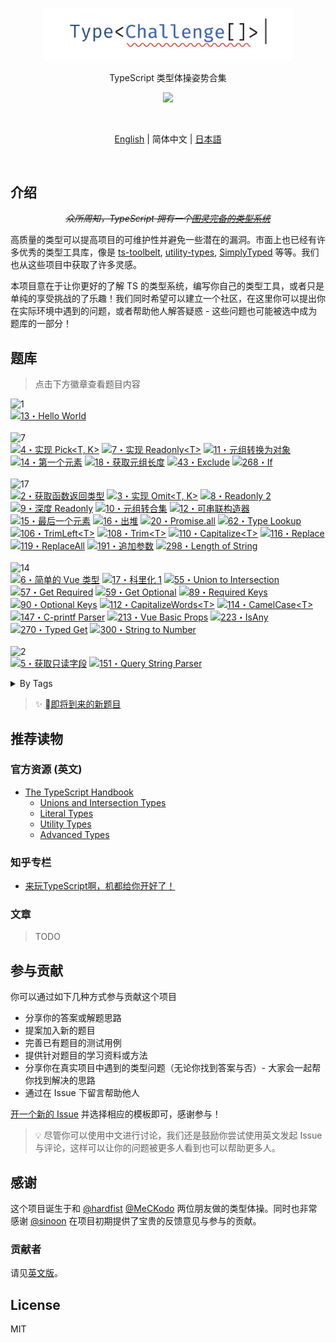 <p align='center'>
<img src='./screenshots/logo.svg' width='400'/>
</p>

<p align='center'>
TypeScript 类型体操姿势合集
</p>

<p align='center'>
<a href='https://discord.gg/UgKBCq9'>
<img src='https://img.shields.io/badge/-Discord-yellowgreen?logo=discord&logoColor=white&color=7289da'/>
</a>
</p>

<br>

<p align='center'>
<a href='./README.md'>English</a> | 简体中文 | <a href='./README.ja.md'>日本語</a>
</p>

<br>

## 介绍

<p align='center'>
<del><em>众所周知，TypeScript 拥有一个<a href="https://github.com/microsoft/TypeScript/issues/14833">图灵完备的类型系统</a></em></del>
</p>

高质量的类型可以提高项目的可维护性并避免一些潜在的漏洞。市面上也已经有许多优秀的类型工具库，像是 [ts-toolbelt](https://github.com/millsp/ts-toolbelt), [utility-types](https://github.com/piotrwitek/utility-types), [SimplyTyped](https://github.com/andnp/SimplyTyped) 等等。我们也从这些项目中获取了许多灵感。

本项目意在于让你更好的了解 TS 的类型系统，编写你自己的类型工具，或者只是单纯的享受挑战的了乐趣！我们同时希望可以建立一个社区，在这里你可以提出你在实际环境中遇到的问题，或者帮助他人解答疑惑 - 这些问题也可能被选中成为题库的一部分！

## 题库

> 点击下方徽章查看题目内容

<!--challenges-start-->
<img src="https://img.shields.io/badge/%E7%83%AD%E8%BA%AB-1-teal" alt="1"/><br><a href="./questions/13-warm-hello-world/README.zh-CN.md" target="_blank"><img src="https://img.shields.io/badge/-13%E3%83%BBHello%20World-teal" alt="13・Hello World"/></a> <br><br><img src="https://img.shields.io/badge/%E7%AE%80%E5%8D%95-7-90bb12" alt="7"/><br><a href="./questions/4-easy-pick/README.zh-CN.md" target="_blank"><img src="https://img.shields.io/badge/-4%E3%83%BB%E5%AE%9E%E7%8E%B0%20Pick%3CT%2C%20K%3E-90bb12" alt="4・实现 Pick<T, K>"/></a> <a href="./questions/7-easy-readonly/README.zh-CN.md" target="_blank"><img src="https://img.shields.io/badge/-7%E3%83%BB%E5%AE%9E%E7%8E%B0%20Readonly%3CT%3E-90bb12" alt="7・实现 Readonly<T>"/></a> <a href="./questions/11-easy-tuple-to-object/README.zh-CN.md" target="_blank"><img src="https://img.shields.io/badge/-11%E3%83%BB%E5%85%83%E7%BB%84%E8%BD%AC%E6%8D%A2%E4%B8%BA%E5%AF%B9%E8%B1%A1-90bb12" alt="11・元组转换为对象"/></a> <a href="./questions/14-easy-first/README.zh-CN.md" target="_blank"><img src="https://img.shields.io/badge/-14%E3%83%BB%E7%AC%AC%E4%B8%80%E4%B8%AA%E5%85%83%E7%B4%A0-90bb12" alt="14・第一个元素"/></a> <a href="./questions/18-easy-tuple-length/README.zh-CN.md" target="_blank"><img src="https://img.shields.io/badge/-18%E3%83%BB%E8%8E%B7%E5%8F%96%E5%85%83%E7%BB%84%E9%95%BF%E5%BA%A6-90bb12" alt="18・获取元组长度"/></a> <a href="./questions/43-easy-exclude/README.zh-CN.md" target="_blank"><img src="https://img.shields.io/badge/-43%E3%83%BBExclude-90bb12" alt="43・Exclude"/></a> <a href="./questions/268-easy-if/README.md" target="_blank"><img src="https://img.shields.io/badge/-268%E3%83%BBIf-90bb12" alt="268・If"/></a> <br><br><img src="https://img.shields.io/badge/%E4%B8%AD%E7%AD%89-17-eaa648" alt="17"/><br><a href="./questions/2-medium-return-type/README.zh-CN.md" target="_blank"><img src="https://img.shields.io/badge/-2%E3%83%BB%E8%8E%B7%E5%8F%96%E5%87%BD%E6%95%B0%E8%BF%94%E5%9B%9E%E7%B1%BB%E5%9E%8B-eaa648" alt="2・获取函数返回类型"/></a> <a href="./questions/3-medium-omit/README.zh-CN.md" target="_blank"><img src="https://img.shields.io/badge/-3%E3%83%BB%E5%AE%9E%E7%8E%B0%20Omit%3CT%2C%20K%3E-eaa648" alt="3・实现 Omit<T, K>"/></a> <a href="./questions/8-medium-readonly-2/README.zh-CN.md" target="_blank"><img src="https://img.shields.io/badge/-8%E3%83%BBReadonly%202-eaa648" alt="8・Readonly 2"/></a> <a href="./questions/9-medium-deep-readonly/README.zh-CN.md" target="_blank"><img src="https://img.shields.io/badge/-9%E3%83%BB%E6%B7%B1%E5%BA%A6%20Readonly-eaa648" alt="9・深度 Readonly"/></a> <a href="./questions/10-medium-tuple-to-union/README.zh-CN.md" target="_blank"><img src="https://img.shields.io/badge/-10%E3%83%BB%E5%85%83%E7%BB%84%E8%BD%AC%E5%90%88%E9%9B%86-eaa648" alt="10・元组转合集"/></a> <a href="./questions/12-medium-chainable-options/README.zh-CN.md" target="_blank"><img src="https://img.shields.io/badge/-12%E3%83%BB%E5%8F%AF%E4%B8%B2%E8%81%94%E6%9E%84%E9%80%A0%E5%99%A8-eaa648" alt="12・可串联构造器"/></a> <a href="./questions/15-medium-last/README.zh-CN.md" target="_blank"><img src="https://img.shields.io/badge/-15%E3%83%BB%E6%9C%80%E5%90%8E%E4%B8%80%E4%B8%AA%E5%85%83%E7%B4%A0-eaa648" alt="15・最后一个元素"/></a> <a href="./questions/16-medium-pop/README.zh-CN.md" target="_blank"><img src="https://img.shields.io/badge/-16%E3%83%BB%E5%87%BA%E5%A0%86-eaa648" alt="16・出堆"/></a> <a href="./questions/20-medium-promise-all/README.zh-CN.md" target="_blank"><img src="https://img.shields.io/badge/-20%E3%83%BBPromise.all-eaa648" alt="20・Promise.all"/></a> <a href="./questions/62-medium-type-lookup/README.zh-CN.md" target="_blank"><img src="https://img.shields.io/badge/-62%E3%83%BBType%20Lookup-eaa648" alt="62・Type Lookup"/></a> <a href="./questions/106-medium-trimleft/README.md" target="_blank"><img src="https://img.shields.io/badge/-106%E3%83%BBTrimLeft%3CT%3E-eaa648" alt="106・TrimLeft<T>"/></a> <a href="./questions/108-medium-trim/README.md" target="_blank"><img src="https://img.shields.io/badge/-108%E3%83%BBTrim%3CT%3E-eaa648" alt="108・Trim<T>"/></a> <a href="./questions/110-medium-capitalize/README.md" target="_blank"><img src="https://img.shields.io/badge/-110%E3%83%BBCapitalize%3CT%3E-eaa648" alt="110・Capitalize<T>"/></a> <a href="./questions/116-medium-replace/README.md" target="_blank"><img src="https://img.shields.io/badge/-116%E3%83%BBReplace-eaa648" alt="116・Replace"/></a> <a href="./questions/119-medium-replaceall/README.md" target="_blank"><img src="https://img.shields.io/badge/-119%E3%83%BBReplaceAll-eaa648" alt="119・ReplaceAll"/></a> <a href="./questions/191-medium-append-argument/README.zh-CN.md" target="_blank"><img src="https://img.shields.io/badge/-191%E3%83%BB%E8%BF%BD%E5%8A%A0%E5%8F%82%E6%95%B0-eaa648" alt="191・追加参数"/></a> <a href="./questions/298-medium-length-of-string/README.md" target="_blank"><img src="https://img.shields.io/badge/-298%E3%83%BBLength%20of%20String-eaa648" alt="298・Length of String"/></a> <br><br><img src="https://img.shields.io/badge/%E5%9B%B0%E9%9A%BE-14-red" alt="14"/><br><a href="./questions/6-hard-simple-vue/README.zh-CN.md" target="_blank"><img src="https://img.shields.io/badge/-6%E3%83%BB%E7%AE%80%E5%8D%95%E7%9A%84%20Vue%20%E7%B1%BB%E5%9E%8B-red" alt="6・简单的 Vue 类型"/></a> <a href="./questions/17-hard-currying-1/README.zh-CN.md" target="_blank"><img src="https://img.shields.io/badge/-17%E3%83%BB%E7%A7%91%E9%87%8C%E5%8C%96%201-red" alt="17・科里化 1"/></a> <a href="./questions/55-hard-union-to-intersection/README.zh-CN.md" target="_blank"><img src="https://img.shields.io/badge/-55%E3%83%BBUnion%20to%20Intersection-red" alt="55・Union to Intersection"/></a> <a href="./questions/57-hard-get-required/README.zh-CN.md" target="_blank"><img src="https://img.shields.io/badge/-57%E3%83%BBGet%20Required-red" alt="57・Get Required"/></a> <a href="./questions/59-hard-get-optional/README.zh-CN.md" target="_blank"><img src="https://img.shields.io/badge/-59%E3%83%BBGet%20Optional-red" alt="59・Get Optional"/></a> <a href="./questions/89-hard-required-keys/README.zh-CN.md" target="_blank"><img src="https://img.shields.io/badge/-89%E3%83%BBRequired%20Keys-red" alt="89・Required Keys"/></a> <a href="./questions/90-hard-optional-keys/README.zh-CN.md" target="_blank"><img src="https://img.shields.io/badge/-90%E3%83%BBOptional%20Keys-red" alt="90・Optional Keys"/></a> <a href="./questions/112-hard-capitalizewords/README.md" target="_blank"><img src="https://img.shields.io/badge/-112%E3%83%BBCapitalizeWords%3CT%3E-red" alt="112・CapitalizeWords<T>"/></a> <a href="./questions/114-hard-camelcase/README.md" target="_blank"><img src="https://img.shields.io/badge/-114%E3%83%BBCamelCase%3CT%3E-red" alt="114・CamelCase<T>"/></a> <a href="./questions/147-hard-c-printf-parser/README.md" target="_blank"><img src="https://img.shields.io/badge/-147%E3%83%BBC--printf%20Parser-red" alt="147・C-printf Parser"/></a> <a href="./questions/213-hard-vue-basic-props/README.md" target="_blank"><img src="https://img.shields.io/badge/-213%E3%83%BBVue%20Basic%20Props-red" alt="213・Vue Basic Props"/></a> <a href="./questions/223-hard-isany/README.md" target="_blank"><img src="https://img.shields.io/badge/-223%E3%83%BBIsAny-red" alt="223・IsAny"/></a> <a href="./questions/270-hard-typed-get/README.md" target="_blank"><img src="https://img.shields.io/badge/-270%E3%83%BBTyped%20Get-red" alt="270・Typed Get"/></a> <a href="./questions/300-hard-string-to-number/README.md" target="_blank"><img src="https://img.shields.io/badge/-300%E3%83%BBString%20to%20Number-red" alt="300・String to Number"/></a> <br><br><img src="https://img.shields.io/badge/%E5%9C%B0%E7%8B%B1-2-b11b8d" alt="2"/><br><a href="./questions/5-extreme-readonly-keys/README.zh-CN.md" target="_blank"><img src="https://img.shields.io/badge/-5%E3%83%BB%E8%8E%B7%E5%8F%96%E5%8F%AA%E8%AF%BB%E5%AD%97%E6%AE%B5-b11b8d" alt="5・获取只读字段"/></a> <a href="./questions/151-extreme-query-string-parser/README.md" target="_blank"><img src="https://img.shields.io/badge/-151%E3%83%BBQuery%20String%20Parser-b11b8d" alt="151・Query String Parser"/></a> <br><details><summary>By Tags</summary><br><table><tbody><tr><td><img src="https://img.shields.io/badge/-%234.0-999" alt="#4.0"/></td><td><a href="./questions/14-easy-first/README.zh-CN.md" target="_blank"><img src="https://img.shields.io/badge/-14%E3%83%BB%E7%AC%AC%E4%B8%80%E4%B8%AA%E5%85%83%E7%B4%A0-90bb12" alt="14・第一个元素"/></a> <a href="./questions/15-medium-last/README.zh-CN.md" target="_blank"><img src="https://img.shields.io/badge/-15%E3%83%BB%E6%9C%80%E5%90%8E%E4%B8%80%E4%B8%AA%E5%85%83%E7%B4%A0-eaa648" alt="15・最后一个元素"/></a> <a href="./questions/16-medium-pop/README.zh-CN.md" target="_blank"><img src="https://img.shields.io/badge/-16%E3%83%BB%E5%87%BA%E5%A0%86-eaa648" alt="16・出堆"/></a> <a href="./questions/17-hard-currying-1/README.zh-CN.md" target="_blank"><img src="https://img.shields.io/badge/-17%E3%83%BB%E7%A7%91%E9%87%8C%E5%8C%96%201-red" alt="17・科里化 1"/></a> </td></tr><tr><td><img src="https://img.shields.io/badge/-%23application-999" alt="#application"/></td><td><a href="./questions/12-medium-chainable-options/README.zh-CN.md" target="_blank"><img src="https://img.shields.io/badge/-12%E3%83%BB%E5%8F%AF%E4%B8%B2%E8%81%94%E6%9E%84%E9%80%A0%E5%99%A8-eaa648" alt="12・可串联构造器"/></a> <a href="./questions/6-hard-simple-vue/README.zh-CN.md" target="_blank"><img src="https://img.shields.io/badge/-6%E3%83%BB%E7%AE%80%E5%8D%95%E7%9A%84%20Vue%20%E7%B1%BB%E5%9E%8B-red" alt="6・简单的 Vue 类型"/></a> <a href="./questions/213-hard-vue-basic-props/README.md" target="_blank"><img src="https://img.shields.io/badge/-213%E3%83%BBVue%20Basic%20Props-red" alt="213・Vue Basic Props"/></a> </td></tr><tr><td><img src="https://img.shields.io/badge/-%23arguments-999" alt="#arguments"/></td><td><a href="./questions/191-medium-append-argument/README.zh-CN.md" target="_blank"><img src="https://img.shields.io/badge/-191%E3%83%BB%E8%BF%BD%E5%8A%A0%E5%8F%82%E6%95%B0-eaa648" alt="191・追加参数"/></a> </td></tr><tr><td><img src="https://img.shields.io/badge/-%23array-999" alt="#array"/></td><td><a href="./questions/14-easy-first/README.zh-CN.md" target="_blank"><img src="https://img.shields.io/badge/-14%E3%83%BB%E7%AC%AC%E4%B8%80%E4%B8%AA%E5%85%83%E7%B4%A0-90bb12" alt="14・第一个元素"/></a> <a href="./questions/15-medium-last/README.zh-CN.md" target="_blank"><img src="https://img.shields.io/badge/-15%E3%83%BB%E6%9C%80%E5%90%8E%E4%B8%80%E4%B8%AA%E5%85%83%E7%B4%A0-eaa648" alt="15・最后一个元素"/></a> <a href="./questions/16-medium-pop/README.zh-CN.md" target="_blank"><img src="https://img.shields.io/badge/-16%E3%83%BB%E5%87%BA%E5%A0%86-eaa648" alt="16・出堆"/></a> <a href="./questions/20-medium-promise-all/README.zh-CN.md" target="_blank"><img src="https://img.shields.io/badge/-20%E3%83%BBPromise.all-eaa648" alt="20・Promise.all"/></a> <a href="./questions/17-hard-currying-1/README.zh-CN.md" target="_blank"><img src="https://img.shields.io/badge/-17%E3%83%BB%E7%A7%91%E9%87%8C%E5%8C%96%201-red" alt="17・科里化 1"/></a> </td></tr><tr><td><img src="https://img.shields.io/badge/-%23built--in-999" alt="#built-in"/></td><td><a href="./questions/4-easy-pick/README.zh-CN.md" target="_blank"><img src="https://img.shields.io/badge/-4%E3%83%BB%E5%AE%9E%E7%8E%B0%20Pick%3CT%2C%20K%3E-90bb12" alt="4・实现 Pick<T, K>"/></a> <a href="./questions/7-easy-readonly/README.zh-CN.md" target="_blank"><img src="https://img.shields.io/badge/-7%E3%83%BB%E5%AE%9E%E7%8E%B0%20Readonly%3CT%3E-90bb12" alt="7・实现 Readonly<T>"/></a> <a href="./questions/43-easy-exclude/README.zh-CN.md" target="_blank"><img src="https://img.shields.io/badge/-43%E3%83%BBExclude-90bb12" alt="43・Exclude"/></a> <a href="./questions/2-medium-return-type/README.zh-CN.md" target="_blank"><img src="https://img.shields.io/badge/-2%E3%83%BB%E8%8E%B7%E5%8F%96%E5%87%BD%E6%95%B0%E8%BF%94%E5%9B%9E%E7%B1%BB%E5%9E%8B-eaa648" alt="2・获取函数返回类型"/></a> <a href="./questions/3-medium-omit/README.zh-CN.md" target="_blank"><img src="https://img.shields.io/badge/-3%E3%83%BB%E5%AE%9E%E7%8E%B0%20Omit%3CT%2C%20K%3E-eaa648" alt="3・实现 Omit<T, K>"/></a> <a href="./questions/20-medium-promise-all/README.zh-CN.md" target="_blank"><img src="https://img.shields.io/badge/-20%E3%83%BBPromise.all-eaa648" alt="20・Promise.all"/></a> </td></tr><tr><td><img src="https://img.shields.io/badge/-%23deep-999" alt="#deep"/></td><td><a href="./questions/9-medium-deep-readonly/README.zh-CN.md" target="_blank"><img src="https://img.shields.io/badge/-9%E3%83%BB%E6%B7%B1%E5%BA%A6%20Readonly-eaa648" alt="9・深度 Readonly"/></a> </td></tr><tr><td><img src="https://img.shields.io/badge/-%23infer-999" alt="#infer"/></td><td><a href="./questions/2-medium-return-type/README.zh-CN.md" target="_blank"><img src="https://img.shields.io/badge/-2%E3%83%BB%E8%8E%B7%E5%8F%96%E5%87%BD%E6%95%B0%E8%BF%94%E5%9B%9E%E7%B1%BB%E5%9E%8B-eaa648" alt="2・获取函数返回类型"/></a> <a href="./questions/10-medium-tuple-to-union/README.zh-CN.md" target="_blank"><img src="https://img.shields.io/badge/-10%E3%83%BB%E5%85%83%E7%BB%84%E8%BD%AC%E5%90%88%E9%9B%86-eaa648" alt="10・元组转合集"/></a> <a href="./questions/55-hard-union-to-intersection/README.zh-CN.md" target="_blank"><img src="https://img.shields.io/badge/-55%E3%83%BBUnion%20to%20Intersection-red" alt="55・Union to Intersection"/></a> <a href="./questions/57-hard-get-required/README.zh-CN.md" target="_blank"><img src="https://img.shields.io/badge/-57%E3%83%BBGet%20Required-red" alt="57・Get Required"/></a> <a href="./questions/59-hard-get-optional/README.zh-CN.md" target="_blank"><img src="https://img.shields.io/badge/-59%E3%83%BBGet%20Optional-red" alt="59・Get Optional"/></a> </td></tr><tr><td><img src="https://img.shields.io/badge/-%23map-999" alt="#map"/></td><td><a href="./questions/62-medium-type-lookup/README.zh-CN.md" target="_blank"><img src="https://img.shields.io/badge/-62%E3%83%BBType%20Lookup-eaa648" alt="62・Type Lookup"/></a> </td></tr><tr><td><img src="https://img.shields.io/badge/-%23object--keys-999" alt="#object-keys"/></td><td><a href="./questions/7-easy-readonly/README.zh-CN.md" target="_blank"><img src="https://img.shields.io/badge/-7%E3%83%BB%E5%AE%9E%E7%8E%B0%20Readonly%3CT%3E-90bb12" alt="7・实现 Readonly<T>"/></a> <a href="./questions/8-medium-readonly-2/README.zh-CN.md" target="_blank"><img src="https://img.shields.io/badge/-8%E3%83%BBReadonly%202-eaa648" alt="8・Readonly 2"/></a> <a href="./questions/9-medium-deep-readonly/README.zh-CN.md" target="_blank"><img src="https://img.shields.io/badge/-9%E3%83%BB%E6%B7%B1%E5%BA%A6%20Readonly-eaa648" alt="9・深度 Readonly"/></a> <a href="./questions/5-extreme-readonly-keys/README.zh-CN.md" target="_blank"><img src="https://img.shields.io/badge/-5%E3%83%BB%E8%8E%B7%E5%8F%96%E5%8F%AA%E8%AF%BB%E5%AD%97%E6%AE%B5-b11b8d" alt="5・获取只读字段"/></a> </td></tr><tr><td><img src="https://img.shields.io/badge/-%23readonly-999" alt="#readonly"/></td><td><a href="./questions/7-easy-readonly/README.zh-CN.md" target="_blank"><img src="https://img.shields.io/badge/-7%E3%83%BB%E5%AE%9E%E7%8E%B0%20Readonly%3CT%3E-90bb12" alt="7・实现 Readonly<T>"/></a> <a href="./questions/8-medium-readonly-2/README.zh-CN.md" target="_blank"><img src="https://img.shields.io/badge/-8%E3%83%BBReadonly%202-eaa648" alt="8・Readonly 2"/></a> <a href="./questions/9-medium-deep-readonly/README.zh-CN.md" target="_blank"><img src="https://img.shields.io/badge/-9%E3%83%BB%E6%B7%B1%E5%BA%A6%20Readonly-eaa648" alt="9・深度 Readonly"/></a> </td></tr><tr><td><img src="https://img.shields.io/badge/-%23string--template-999" alt="#string-template"/></td><td><a href="./questions/270-hard-typed-get/README.md" target="_blank"><img src="https://img.shields.io/badge/-270%E3%83%BBTyped%20Get-red" alt="270・Typed Get"/></a> </td></tr><tr><td><img src="https://img.shields.io/badge/-%23template--literal-999" alt="#template-literal"/></td><td><a href="./questions/298-medium-length-of-string/README.md" target="_blank"><img src="https://img.shields.io/badge/-298%E3%83%BBLength%20of%20String-eaa648" alt="298・Length of String"/></a> <a href="./questions/147-hard-c-printf-parser/README.md" target="_blank"><img src="https://img.shields.io/badge/-147%E3%83%BBC--printf%20Parser-red" alt="147・C-printf Parser"/></a> <a href="./questions/151-extreme-query-string-parser/README.md" target="_blank"><img src="https://img.shields.io/badge/-151%E3%83%BBQuery%20String%20Parser-b11b8d" alt="151・Query String Parser"/></a> </td></tr><tr><td><img src="https://img.shields.io/badge/-%23template--string-999" alt="#template-string"/></td><td><a href="./questions/106-medium-trimleft/README.md" target="_blank"><img src="https://img.shields.io/badge/-106%E3%83%BBTrimLeft%3CT%3E-eaa648" alt="106・TrimLeft<T>"/></a> <a href="./questions/108-medium-trim/README.md" target="_blank"><img src="https://img.shields.io/badge/-108%E3%83%BBTrim%3CT%3E-eaa648" alt="108・Trim<T>"/></a> <a href="./questions/110-medium-capitalize/README.md" target="_blank"><img src="https://img.shields.io/badge/-110%E3%83%BBCapitalize%3CT%3E-eaa648" alt="110・Capitalize<T>"/></a> <a href="./questions/116-medium-replace/README.md" target="_blank"><img src="https://img.shields.io/badge/-116%E3%83%BBReplace-eaa648" alt="116・Replace"/></a> <a href="./questions/119-medium-replaceall/README.md" target="_blank"><img src="https://img.shields.io/badge/-119%E3%83%BBReplaceAll-eaa648" alt="119・ReplaceAll"/></a> <a href="./questions/112-hard-capitalizewords/README.md" target="_blank"><img src="https://img.shields.io/badge/-112%E3%83%BBCapitalizeWords%3CT%3E-red" alt="112・CapitalizeWords<T>"/></a> <a href="./questions/114-hard-camelcase/README.md" target="_blank"><img src="https://img.shields.io/badge/-114%E3%83%BBCamelCase%3CT%3E-red" alt="114・CamelCase<T>"/></a> </td></tr><tr><td><img src="https://img.shields.io/badge/-%23this-999" alt="#this"/></td><td><a href="./questions/6-hard-simple-vue/README.zh-CN.md" target="_blank"><img src="https://img.shields.io/badge/-6%E3%83%BB%E7%AE%80%E5%8D%95%E7%9A%84%20Vue%20%E7%B1%BB%E5%9E%8B-red" alt="6・简单的 Vue 类型"/></a> </td></tr><tr><td><img src="https://img.shields.io/badge/-%23tuple-999" alt="#tuple"/></td><td><a href="./questions/18-easy-tuple-length/README.zh-CN.md" target="_blank"><img src="https://img.shields.io/badge/-18%E3%83%BB%E8%8E%B7%E5%8F%96%E5%85%83%E7%BB%84%E9%95%BF%E5%BA%A6-90bb12" alt="18・获取元组长度"/></a> <a href="./questions/10-medium-tuple-to-union/README.zh-CN.md" target="_blank"><img src="https://img.shields.io/badge/-10%E3%83%BB%E5%85%83%E7%BB%84%E8%BD%AC%E5%90%88%E9%9B%86-eaa648" alt="10・元组转合集"/></a> </td></tr><tr><td><img src="https://img.shields.io/badge/-%23union-999" alt="#union"/></td><td><a href="./questions/4-easy-pick/README.zh-CN.md" target="_blank"><img src="https://img.shields.io/badge/-4%E3%83%BB%E5%AE%9E%E7%8E%B0%20Pick%3CT%2C%20K%3E-90bb12" alt="4・实现 Pick<T, K>"/></a> <a href="./questions/3-medium-omit/README.zh-CN.md" target="_blank"><img src="https://img.shields.io/badge/-3%E3%83%BB%E5%AE%9E%E7%8E%B0%20Omit%3CT%2C%20K%3E-eaa648" alt="3・实现 Omit<T, K>"/></a> <a href="./questions/10-medium-tuple-to-union/README.zh-CN.md" target="_blank"><img src="https://img.shields.io/badge/-10%E3%83%BB%E5%85%83%E7%BB%84%E8%BD%AC%E5%90%88%E9%9B%86-eaa648" alt="10・元组转合集"/></a> <a href="./questions/62-medium-type-lookup/README.zh-CN.md" target="_blank"><img src="https://img.shields.io/badge/-62%E3%83%BBType%20Lookup-eaa648" alt="62・Type Lookup"/></a> </td></tr><tr><td><img src="https://img.shields.io/badge/-%23utils-999" alt="#utils"/></td><td><a href="./questions/268-easy-if/README.md" target="_blank"><img src="https://img.shields.io/badge/-268%E3%83%BBIf-90bb12" alt="268・If"/></a> <a href="./questions/55-hard-union-to-intersection/README.zh-CN.md" target="_blank"><img src="https://img.shields.io/badge/-55%E3%83%BBUnion%20to%20Intersection-red" alt="55・Union to Intersection"/></a> <a href="./questions/57-hard-get-required/README.zh-CN.md" target="_blank"><img src="https://img.shields.io/badge/-57%E3%83%BBGet%20Required-red" alt="57・Get Required"/></a> <a href="./questions/59-hard-get-optional/README.zh-CN.md" target="_blank"><img src="https://img.shields.io/badge/-59%E3%83%BBGet%20Optional-red" alt="59・Get Optional"/></a> <a href="./questions/89-hard-required-keys/README.zh-CN.md" target="_blank"><img src="https://img.shields.io/badge/-89%E3%83%BBRequired%20Keys-red" alt="89・Required Keys"/></a> <a href="./questions/90-hard-optional-keys/README.zh-CN.md" target="_blank"><img src="https://img.shields.io/badge/-90%E3%83%BBOptional%20Keys-red" alt="90・Optional Keys"/></a> <a href="./questions/270-hard-typed-get/README.md" target="_blank"><img src="https://img.shields.io/badge/-270%E3%83%BBTyped%20Get-red" alt="270・Typed Get"/></a> <a href="./questions/5-extreme-readonly-keys/README.zh-CN.md" target="_blank"><img src="https://img.shields.io/badge/-5%E3%83%BB%E8%8E%B7%E5%8F%96%E5%8F%AA%E8%AF%BB%E5%AD%97%E6%AE%B5-b11b8d" alt="5・获取只读字段"/></a> </td></tr><tr><td><img src="https://img.shields.io/badge/-%23vue-999" alt="#vue"/></td><td><a href="./questions/6-hard-simple-vue/README.zh-CN.md" target="_blank"><img src="https://img.shields.io/badge/-6%E3%83%BB%E7%AE%80%E5%8D%95%E7%9A%84%20Vue%20%E7%B1%BB%E5%9E%8B-red" alt="6・简单的 Vue 类型"/></a> <a href="./questions/213-hard-vue-basic-props/README.md" target="_blank"><img src="https://img.shields.io/badge/-213%E3%83%BBVue%20Basic%20Props-red" alt="213・Vue Basic Props"/></a> </td></tr></tbody></table></details>
<!--challenges-end-->

> ✨ [即将到来的新题目](https://github.com/type-challenges/type-challenges/issues?q=is%3Aissue+is%3Aopen+label%3Anew-challenge)

## 推荐读物

### 官方资源 (英文)

- [The TypeScript Handbook](https://www.typescriptlang.org/docs/handbook/intro.html)
  - [Unions and Intersection Types](https://www.typescriptlang.org/docs/handbook/unions-and-intersections.html)
  - [Literal Types](https://www.typescriptlang.org/docs/handbook/literal-types.html)
  - [Utility Types](https://www.typescriptlang.org/docs/handbook/utility-types.html)
  - [Advanced Types](https://www.typescriptlang.org/docs/handbook/advanced-types.html)

### 知乎专栏

- [来玩TypeScript啊，机都给你开好了！](https://zhuanlan.zhihu.com/c_206498766)

### 文章

> TODO

## 参与贡献

你可以通过如下几种方式参与贡献这个项目

- 分享你的答案或解题思路
- 提案加入新的题目
- 完善已有题目的测试用例
- 提供针对题目的学习资料或方法
- 分享你在真实项目中遇到的类型问题（无论你找到答案与否）- 大家会一起帮你找到解决的思路
- 通过在 Issue 下留言帮助他人

[开一个新的 Issue](https://github.com/type-challenges/type-challenges/issues/new/choose) 并选择相应的模板即可，感谢参与！

> 💡 尽管你可以使用中文进行讨论，我们还是鼓励你尝试使用英文发起 Issue 与评论，这样可以让你的问题被更多人看到也可以帮助更多人。

## 感谢

这个项目诞生于和 [@hardfist](https://github.com/hardfist) [@MeCKodo](https://github.com/MeCKodo) 两位朋友做的类型体操。同时也非常感谢 [@sinoon](https://github.com/sinoon) 在项目初期提供了宝贵的反馈意见与参与的贡献。

### 贡献者

请见[英文版](./README.md#contributors)。

## License

MIT
